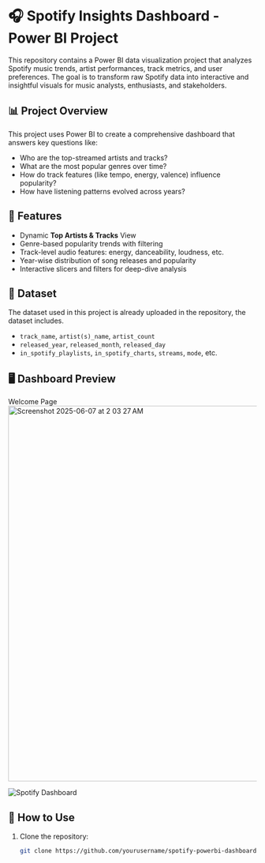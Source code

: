 # 🎧 Spotify Insights Dashboard - Power BI Project

This repository contains a Power BI data visualization project that analyzes Spotify music trends, artist performances, track metrics, and user preferences. The goal is to transform raw Spotify data into interactive and insightful visuals for music analysts, enthusiasts, and stakeholders.

## 📊 Project Overview

This project uses Power BI to create a comprehensive dashboard that answers key questions like:
- Who are the top-streamed artists and tracks?
- What are the most popular genres over time?
- How do track features (like tempo, energy, valence) influence popularity?
- How have listening patterns evolved across years?

## 🧩 Features

- Dynamic **Top Artists & Tracks** View
- Genre-based popularity trends with filtering
- Track-level audio features: energy, danceability, loudness, etc.
- Year-wise distribution of song releases and popularity
- Interactive slicers and filters for deep-dive analysis

## 📁 Dataset

The dataset used in this project is already uploaded in the repository, the dataset includes.
- `track_name`, `artist(s)_name`, `artist_count`
- `released_year`, `released_month`, `released_day`
- `in_spotify_playlists`, `in_spotify_charts`, `streams`, `mode`, etc.

> 

## 🖥️ Dashboard Preview


Welcome Page
<img width="761" alt="Screenshot 2025-06-07 at 2 03 27 AM" src="https://github.com/user-attachments/assets/4c9db332-b856-494e-b99e-f377b78b7a6a" />


![Spotify Dashboard](<img width="760" alt="Screenshot 2025-06-07 at 2 02 31 AM" src="https://github.com/user-attachments/assets/190a3f19-5110-4ecf-a885-e951b4287833" />)





## 🚀 How to Use




1. Clone the repository:
   ```bash
   git clone https://github.com/yourusername/spotify-powerbi-dashboard.git
